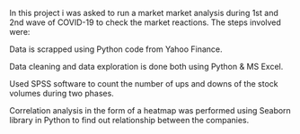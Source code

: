 
In this project i was asked to run a market market analysis during 1st and 2nd wave of COVID-19 to check the market reactions. The steps involved were:

Data is scrapped using Python code from Yahoo Finance. 

Data cleaning and data exploration is done both using Python & MS Excel. 

Used SPSS software to count the number of ups and downs of the stock volumes during two phases. 

Correlation analysis in the form of a heatmap was performed using Seaborn library in Python to find out relationship between the companies. 
